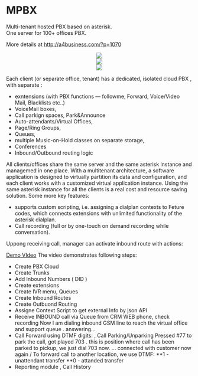 # MPBX
Multi-tenant hosted PBX based on asterisk.  
One server for 100+  offices PBX.

More details at http://a4business.com/?p=1070 
 
 

<center>
<img src='http://a4business.com/wp-content/uploads/2018/08/how-hosted-pbx-works.png'>
<br>

 <img src='http://a4business.com/wp-content/uploads/2018/08/Selection_346.png'>
 <br>
  <img src='http://a4business.com/wp-content/uploads/2018/08/Selection_344.png'>
</center>


Each client (or separate office, tenant) has a dedicated, isolated cloud PBX , with separate :
- exntensions (with PBX functions — followme, Forward, Voice/Video Mail, Blacklists etc..)
- VoiceMail boxes,
- Call parkign spaces, Park&Announce
- Auto-attendants/Virtual Offices,
- Page/Ring Groups,
- Queues,
- multiple Music-on-Hold classes on separate storage,
- Conferences
- Inbound/Outbound routing logic

All clients/offices share the same server and the same asterisk instance and managemed in one place.
With a multitenant architecture, a software application is designed to virtually partition its data and configuration, and each client works with a customized virtual application instance. Using the same asterisk instance for all the clients is a real cost and resource saving solution.
Some more key features:
- supports custom scripting, i.e. assigning a dialplan contexts to Feture codes, which connects extensions with unlimited functionality of the asterisk dialplan.
- Call recording (full or by one-touch on demand recording while conversation).

Uppong receiving call, manager can activate inbound route with actions:


[Demo VIdeo](http://a4business.com/wp-content/uploads/2018/08/PBXDemo-en.ogv?_=1)
The video demonstrates following steps:

- Create PBX Cloud
- Create Trunks
- Add Inbound Numbers ( DID )
- Create extensions
- Create IVR menu, Queues
- Create Inbound Routes
- Create Outbuond Routing
- Assigne Context Script to get external Info by json API
- Receive INBOUND call via Queue from CRM WEB phone, check recording
Now I am dialing inbound GSM line to reach the virtual office and support queue .
answering...
- Call Forward using DTMF digits: , Call Parking/Unparking
Pressed #77 to park the call, got played 703 . this is position where call has been parked
to pickup, we just dial 703 now. ... connected with customer now again /
To forward call to another location, we use DTMF:
**1 - unattendant transfer
**0 - attanded transfer
- Reporting module , Call History



